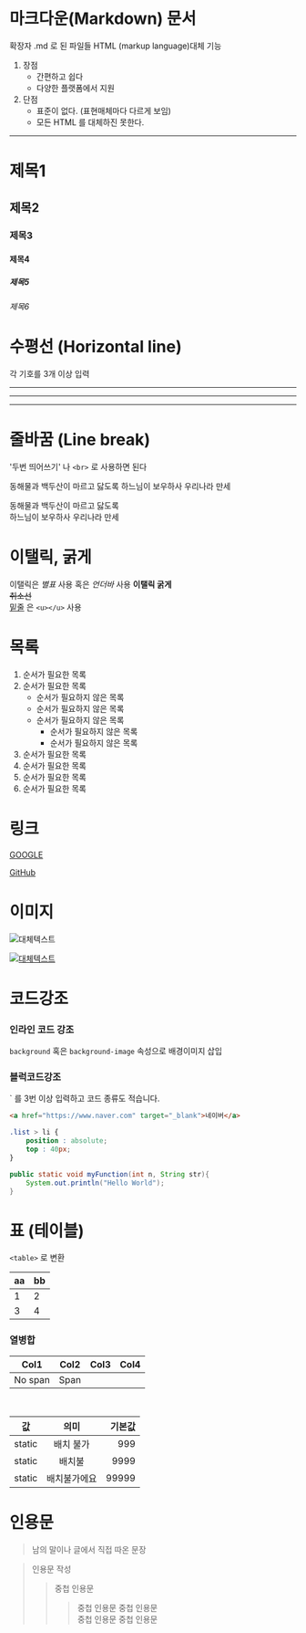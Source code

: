 # 마크다운(Markdown) 문서

확장자 .md 로 된 파일들
HTML (markup language)대체 기능

1. 장점
   - 간편하고 쉽다
   - 다양한 플랫폼에서 지원
2. 단점 
   - 표준이 없다. (표현매체마다 다르게 보임)
   - 모든 HTML 를 대체하진 못한다.

---

# 제목1
## 제목2
### 제목3
#### 제목4
##### 제목5
###### 제목6


# 수평선 (Horizontal line)
각 기호를 3개 이상 입력

---

***

___

# 줄바꿈 (Line break)
'두번 띄어쓰기' 나 `<br>` 로 사용하면 된다

동해물과 백두산이
마르고 닳도록
하느님이 보우하사
우리나라 만세

동해물과 백두산이
마르고 닳도록<br>
하느님이 보우하사
우리나라 만세

# 이탤릭, 굵게

이탤릭은 *별표* 사용 혹은 _언더바_ 사용
**이탤릭 굵게** <br>
~~취소선~~ <br>
<u>밑줄</u> 은 `<u></u>` 사용

# 목록
1. 순서가 필요한 목록
1. 순서가 필요한 목록
   - 순서가 필요하지 않은 목록
   - 순서가 필요하지 않은 목록
   - 순서가 필요하지 않은 목록
     - 순서가 필요하지 않은 목록
     - 순서가 필요하지 않은 목록 
2. 순서가 필요한 목록
3. 순서가 필요한 목록
4. 순서가 필요한 목록
5. 순서가 필요한 목록

# 링크
[GOOGLE](https://google.com)

[GitHub](https://github.com)

# 이미지
![대체텍스트](https://www.w3schools.com/html/pic_trulli.jpg)

[![대체텍스트](https://www.w3schools.com/html/pic_trulli.jpg)](https://www.naver.com)

# 코드강조
### 인라인 코드 강조
`background` 혹은 `background-image` 속성으로 배경이미지 삽입

### 블럭코드강조
` 를 3번 이상 입력하고 코드 종류도 적습니다.

```html
<a href="https://www.naver.com" target="_blank">네이버</a>
```

```css
.list > li {
    position : absolute;
    top : 40px;
}
```

```java
public static void myFunction(int n, String str){
    System.out.println("Hello World");
}
```

# 표 (테이블)
`<table>` 로 변환

|aa|bb|
|--|--|
|1|2|
|3|4|

### 열병합
|Col1|Col2|Col3|Col4|
|----|----|----|----|
|No span| Span    |||

<br>

|값|의미|기본값|
|---|:---:|---:|
|static| 배치 불가 | 999|
|static| 배치불 | 9999|
|static| 배치불가에요 | 99999|

# 인용문

> 남의 말이나 글에서 직접 따온 문장

> 인용문 작성
>> 중첩 인용문
>>> 중첩 인용문
>>> 중첩 인용문<br>
>>> 중첩 인용문
>>> 중첩 인용문